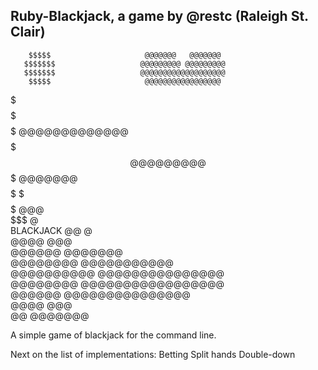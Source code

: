 Ruby-Blackjack, a game by @restc (Raleigh St. Clair) 
----------------------------------------------------

        $$$$$                     @@@@@@@   @@@@@@@       
       $$$$$$$                   @@@@@@@@@ @@@@@@@@@      
       $$$$$$$                   @@@@@@@@@@@@@@@@@@@      
        $$$$$                     @@@@@@@@@@@@@@@@@       
  $$$$$ $$$$$ $$$$$                 @@@@@@@@@@@@@         
 $$$$$$$$$$$$$$$$$$$                  @@@@@@@@@           
 $$$$$$$$$$$$$$$$$$$                   @@@@@@@            
  $$$$$   $   $$$$$                      @@@              
         $$$                              @    
                      BLACKJACK 
         @@                               @               
        @@@@                             @@@              
       @@@@@@                          @@@@@@@            
      @@@@@@@@                       @@@@@@@@@@@          
     @@@@@@@@@@                    @@@@@@@@@@@@@@@        
      @@@@@@@@                    @@@@@@@@@@@@@@@@@       
       @@@@@@                      @@@@@@@@@@@@@@@        
        @@@@                             @@@              
         @@                            @@@@@@@            



A simple game of blackjack for the command line.


Next on the list of implementations:
Betting
Split hands
Double-down

